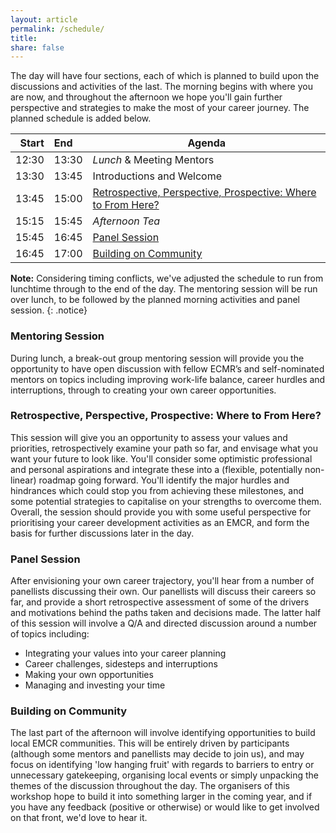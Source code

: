 ```yaml
---
layout: article
permalink: /schedule/
title:
share: false
---
```


The day will have four sections, each of which is planned to build upon the discussions and activities of the last. The morning begins with where you are now, and throughout the afternoon we hope you'll gain further perspective and strategies to make the most of your career journey. The planned schedule is added below.

<!--
| Start | End       | Agenda |
| ----: |:----  | ------ |
| 09:00 | 09:30 | Introductions and Icebreaker |
| 09:30 | 10:30 | [Retrospective, Perspective, Prospective: Where to From Here?](#retrospective-perspective-prospective-where-to-from-here) |
| 10:30 | 11:00 | *Morning Tea* |
| 11:00 | 12:30 | [Panel Session](#panel-session) |
| 12:30 | 13:30 | *Lunch* |
| 13:30 | 15:00 | [Mentoring Session](#mentoring-session) |
| 15:00 | 15:30 | *Afternoon Tea* |
| 15:30 | 16:00 | [Building on Community](#building-on-community) |
-->


| Start | End       | Agenda |
| ----: |:----  | ------ |
| 12:30 | 13:30 | *Lunch* & Meeting Mentors |
| 13:30 | 13:45 | Introductions and Welcome |
| 13:45 | 15:00 | [Retrospective, Perspective, Prospective: Where to From Here?](#retrospective-perspective-prospective-where-to-from-here) |
| 15:15 | 15:45 | *Afternoon Tea* |
| 15:45 | 16:45 | [Panel Session](#panel-session) |
| 16:45 | 17:00 | [Building on Community](#building-on-community) |

**Note:** Considering timing conflicts, we've adjusted the schedule to run from lunchtime through to the end of the day. The mentoring session will be run over lunch, to be followed by the planned morning activities and panel session.
{: .notice}

### Mentoring Session

During lunch, a break-out group mentoring session will provide you the opportunity to have open discussion with fellow ECMR’s and self-nominated mentors on topics including improving work-life balance, career hurdles and interruptions, through to creating your own career opportunities.

### Retrospective, Perspective, Prospective: Where to From Here?

This session will give you an opportunity to assess your values and priorities, retrospectively examine your path so far, and envisage what you want your future to look like. You'll consider some optimistic professional and personal aspirations and integrate these into a (flexible, potentially non-linear) roadmap going forward. You'll identify the major hurdles and hindrances which could stop you from achieving these milestones, and some potential strategies to capitalise on your strengths to overcome them. Overall, the session should provide you with some useful perspective for  prioritising your career development activities as an EMCR, and form the basis for further discussions later in the day.

### Panel Session

After envisioning your own career trajectory, you'll hear from a number of panellists discussing their own. Our panellists will discuss their careers so far, and provide a short retrospective assessment of some of the drivers and motivations behind the paths taken and decisions made. The latter half of this session will involve a Q/A and directed discussion around a number of topics including:

* Integrating your values into your career planning
* Career challenges, sidesteps and interruptions
* Making your own opportunities
* Managing and investing your time

### Building on Community

The last part of the afternoon will involve identifying opportunities to build local EMCR communities. This will be entirely driven by participants (although some mentors and panellists may decide to join us), and may focus on identifying 'low hanging fruit' with regards to barriers to entry or unnecessary gatekeeping, organising local events or simply unpacking the themes of the discussion throughout the day. The organisers of this workshop hope to build it into something larger in the coming year, and if you have any feedback (positive or otherwise) or would like to get involved on that front, we'd love to hear it.
